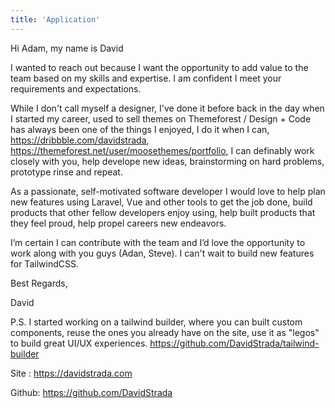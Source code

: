 ```yaml
---
title: 'Application'
---
```

Hi Adam, my name is David

I wanted to reach out because I want the opportunity to add value to the team based on my skills and expertise. I am confident I meet your requirements and expectations.

While I don't call myself a designer, I've done it before back in the day when I started my career, used to sell themes on Themeforest / Design + Code has always been one of the things I enjoyed, I do it when I can, https://dribbble.com/davidstrada, https://themeforest.net/user/moosethemes/portfolio, I can definably work closely with you, help develope new ideas, brainstorming on hard problems, prototype rinse and repeat.

As a passionate, self-motivated software developer I would love to help plan new features using Laravel, Vue and other tools to get the job done, build products that other fellow developers enjoy using, help built products that they feel proud, help propel careers new endeavors.

I’m certain I can contribute with the team and I’d love the opportunity to work along with you guys (Adan, Steve). I can't wait to build new features for TailwindCSS.

Best Regards,

David


P.S. I started working on a tailwind builder, where you can built custom components, reuse the ones you already have on the site, use it as "legos" to build great UI/UX experiences.
https://github.com/DavidStrada/tailwind-builder

Site : https://davidstrada.com

Github: https://github.com/DavidStrada
